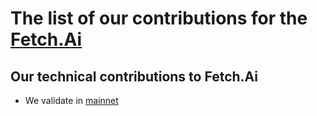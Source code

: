 # The list of our contributions for the [Fetch.Ai](https://fetch.ai/)

## Our technical contributions to Fetch.Ai

- We validate in [mainnet](https://www.mintscan.io/fetchai/validators/fetchvaloper1u9zcl5rvwv653msdqcevl7s3z43ckz5rcc4lta)